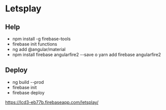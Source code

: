 # Letsplay



## Help
- npm install -g firebase-tools
- firebase init functions
- ng add @angular/material
- npm install firebase angularfire2 --save o yarn add firebase angularfire2

## Deploy
- ng build --prod
- firebase init
- firebase deploy

https://lcd3-eb77b.firebaseapp.com/letsplay/